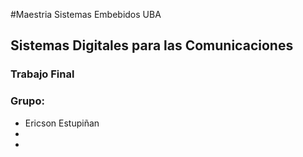 #Maestria Sistemas Embebidos UBA

## Sistemas Digitales para las Comunicaciones  

### Trabajo Final  

### Grupo:  
 
* Ericson Estupiñan  
* 
* 

